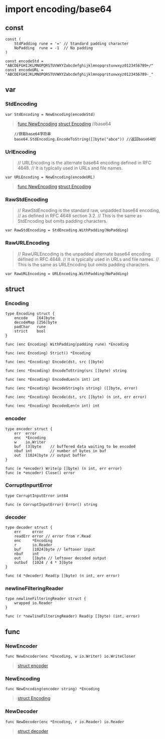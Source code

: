 # import encoding/base64

## const
	
	const (
		StdPadding rune = '=' // Standard padding character
		NoPadding  rune = -1  // No padding
	)

	const encodeStd = "ABCDEFGHIJKLMNOPQRSTUVWXYZabcdefghijklmnopqrstuvwxyz0123456789+/"
	const encodeURL = "ABCDEFGHIJKLMNOPQRSTUVWXYZabcdefghijklmnopqrstuvwxyz0123456789-_"

## var
### StdEncoding
	var StdEncoding = NewEncoding(encodeStd)
>[func NewEncoding](#newencoding) [struct Encoding](#encoding)
>		//base64

		//获取base64字符串
		base64.StdEncoding.EncodeToString([]byte("abce")) //返回base64的

### UrlEncoding
>	// URLEncoding is the alternate base64 encoding defined in RFC 4648.
>	// It is typically used in URLs and file names.

	var URLEncoding = NewEncoding(encodeURL)
>[func NewEncoding](#newencoding) [struct Encoding](#encoding)

### RawStdEncoding
>	// RawStdEncoding is the standard raw, unpadded base64 encoding,
>	// as defined in RFC 4648 section 3.2.
>	// This is the same as StdEncoding but omits padding characters.

	var RawStdEncoding = StdEncoding.WithPadding(NoPadding)

### RawURLEncoding
>	// RawURLEncoding is the unpadded alternate base64 encoding defined in RFC 4648.
>	// It is typically used in URLs and file names.
>	// This is the same as URLEncoding but omits padding characters.

	var RawURLEncoding = URLEncoding.WithPadding(NoPadding)

## struct
### Encoding
	type Encoding struct {
		encode    [64]byte
		decodeMap [256]byte
		padChar   rune
		strict    bool
	}

	func (enc Encoding) WithPadding(padding rune) *Encoding

	func (enc Encoding) Strict() *Encoding

	func (enc *Encoding) Encode(dst, src []byte)
	
	func (enc *Encoding) EncodeToString(src []byte) string

	func (enc *Encoding) EncodedLen(n int) int

	func (enc *Encoding) DecodeString(s string) ([]byte, error)

	func (enc *Encoding) Decode(dst, src []byte) (n int, err error)

	func (enc *Encoding) DecodedLen(n int) int

### encoder
	type encoder struct {
		err  error
		enc  *Encoding
		w    io.Writer
		buf  [3]byte    // buffered data waiting to be encoded
		nbuf int        // number of bytes in buf
		out  [1024]byte // output buffer
	}

	func (e *encoder) Write(p []byte) (n int, err error)
	func (e *encoder) Close() error

### CorruptInpurtError	
	type CorruptInputError int64

	func (e CorruptInputError) Error() string

### decoder
	type decoder struct {
		err     error
		readErr error // error from r.Read
		enc     *Encoding
		r       io.Reader
		buf     [1024]byte // leftover input
		nbuf    int
		out     []byte // leftover decoded output
		outbuf  [1024 / 4 * 3]byte
	}

	func (d *decoder) Read(p []byte) (n int, err error)

### newlineFilteringReader
	type newlineFilteringReader struct {
		wrapped io.Reader
	}

	func (r *newlineFilteringReader) Read(p []byte) (int, error)

## func	
### NewEncoder
	func NewEncoder(enc *Encoding, w io.Writer) io.WriteCloser
>[struct encoder](#encoder)

### NewEncoding
	func NewEncoding(encoder string) *Encoding
>[struct Encoding](#encoding)

### NewDecoder
	func NewDecoder(enc *Encoding, r io.Reader) io.Reader
>[struct decoder](#decoder)
